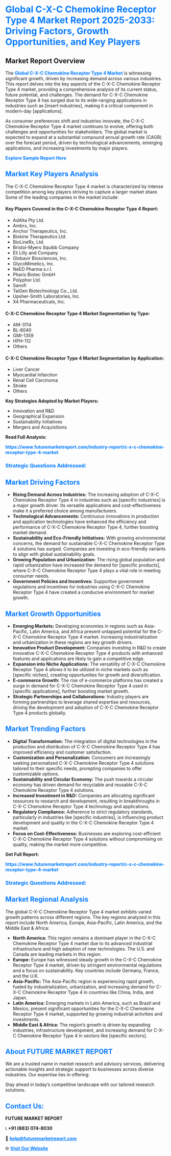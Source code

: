 <h1 style="color: #007BFF;">Global C-X-C Chemokine Receptor Type 4 Market Report 2025-2033: Driving Factors, Growth Opportunities, and Key Players</h1>

<section id="overview">
<h2>Market Report Overview</h2>
<p>The <a href="https://www.futuremarketreport.com/industry-report/c-x-c-chemokine-receptor-type-4-market" style="color: #007BFF; text-decoration: none;"><strong>Global C-X-C Chemokine Receptor Type 4 Market</strong></a> is witnessing significant growth, driven by increasing demand across various industries. This report delves into the key aspects of the C-X-C Chemokine Receptor Type 4 market, providing a comprehensive analysis of its current status, future potential, and challenges. The demand for C-X-C Chemokine Receptor Type 4 has surged due to its wide-ranging applications in industries such as [insert industries], making it a critical component in modern-day [applications].</p>
<p>As consumer preferences shift and industries innovate, the C-X-C Chemokine Receptor Type 4 market continues to evolve, offering both challenges and opportunities for stakeholders. The global market is expected to expand at a substantial compound annual growth rate (CAGR) over the forecast period, driven by technological advancements, emerging applications, and increasing investments by major players.</p>
</section>

<section id="overview">
<p><a href="https://www.futuremarketreport.com/request-sample/reportId=52786" style="color: #007BFF; text-decoration: none;"><strong>Explore Sample Report Here</strong></a></p>
</section>

<section id="key-players">
<h2 style="color: #007BFF;">Market Key Players Analysis</h2>
<p>The C-X-C Chemokine Receptor Type 4 market is characterized by intense competition among key players striving to capture a larger market share. Some of the leading companies in the market include:</p>
<h4>Key Players Covered in the C-X-C Chemokine Receptor Type 4 Report:</h4>
<ul><li>AdAlta Pty Ltd.</li><li>Ambrx, Inc.</li><li>Anchor Therapeutics, Inc.</li><li>Biokine Therapeutics Ltd.</li><li>BioLineRx, Ltd.</li><li>Bristol-Myers Squibb Company</li><li>Eli Lilly and Company</li><li>Globavir Biosciences, Inc.</li><li>GlycoMimetics, Inc.</li><li>NeED Pharma s.r.l.</li><li>Pharis Biotec GmbH</li><li>Polyphor Ltd.</li><li>Sanofi</li><li>TaiGen Biotechnology Co., Ltd.</li><li>Upsher-Smith Laboratories, Inc.</li><li>X4 Pharmaceuticals, Inc.</li></ul>
<h4>C-X-C Chemokine Receptor Type 4 Market Segmentation by Type:</h4>
<ul><li>AM-3114</li><li>BL-8040</li><li>GMI-1359</li><li>HPH-112</li><li>Others</li></ul>

<h4>C-X-C Chemokine Receptor Type 4 Market Segmentation by Application:</h4>
<ul><li>Liver Cancer</li><li>Myocardial Infarction</li><li>Renal Cell Carcinoma</li><li>Stroke</li><li>Others</li></ul>
<p><strong>Key Strategies Adopted by Market Players:</strong></p>
<ul>
<li>Innovation and R&D</li>
<li>Geographical Expansion</li>
<li>Sustainability Initiatives</li>
<li>Mergers and Acquisitions</li>
</ul>
</section>

<section>
<p><strong>Read Full Analysis: </strong></p><a href="https://www.futuremarketreport.com/industry-report/c-x-c-chemokine-receptor-type-4-market" style="color: #007BFF; text-decoration: none;"><strong>https://www.futuremarketreport.com/industry-report/c-x-c-chemokine-receptor-type-4-market</strong></a>
<h3 style="color: #007BFF;">Strategic Questions Addressed:</h3>
</section>

<section id="driving-factors">
<h2 style="color: #007BFF;">Market Driving Factors</h2>
<ul>
<li><strong>Rising Demand Across Industries:</strong> The increasing adoption of C-X-C Chemokine Receptor Type 4 in industries such as [specific industries] is a major growth driver. Its versatile applications and cost-effectiveness make it a preferred choice among manufacturers.</li>
<li><strong>Technological Advancements:</strong> Continuous innovations in production and application technologies have enhanced the efficiency and performance of C-X-C Chemokine Receptor Type 4, further boosting market demand.</li>
<li><strong>Sustainability and Eco-Friendly Initiatives:</strong> With growing environmental concerns, the demand for sustainable C-X-C Chemokine Receptor Type 4 solutions has surged. Companies are investing in eco-friendly variants to align with global sustainability goals.</li>
<li><strong>Growing Population and Urbanization:</strong> The rising global population and rapid urbanization have increased the demand for [specific products], where C-X-C Chemokine Receptor Type 4 plays a vital role in meeting consumer needs.</li>
<li><strong>Government Policies and Incentives:</strong> Supportive government regulations and incentives for industries using C-X-C Chemokine Receptor Type 4 have created a conducive environment for market growth.</li>
</ul>
</section>

<section id="growth-opportunities">
<h2 style="color: #007BFF;">Market Growth Opportunities</h2>
<ul>
<li><strong>Emerging Markets:</strong> Developing economies in regions such as Asia-Pacific, Latin America, and Africa present untapped potential for the C-X-C Chemokine Receptor Type 4 market. Increasing industrialization and urbanization in these regions are key growth drivers.</li>
<li><strong>Innovative Product Development:</strong> Companies investing in R&D to create innovative C-X-C Chemokine Receptor Type 4 products with enhanced features and applications are likely to gain a competitive edge.</li>
<li><strong>Expansion into Niche Applications:</strong> The versatility of C-X-C Chemokine Receptor Type 4 allows it to be utilized in niche markets such as [specific niches], creating opportunities for growth and diversification.</li>
<li><strong>E-commerce Growth:</strong> The rise of e-commerce platforms has created a surge in demand for C-X-C Chemokine Receptor Type 4 used in [specific applications], further boosting market growth.</li>
<li><strong>Strategic Partnerships and Collaborations:</strong> Industry players are forming partnerships to leverage shared expertise and resources, driving the development and adoption of C-X-C Chemokine Receptor Type 4 products globally.</li>
</ul>
</section>

<section id="trending-factors">
<h2 style="color: #007BFF;">Market Trending Factors</h2>
<ul>
<li><strong>Digital Transformation:</strong> The integration of digital technologies in the production and distribution of C-X-C Chemokine Receptor Type 4 has improved efficiency and customer satisfaction.</li>
<li><strong>Customization and Personalization:</strong> Consumers are increasingly seeking personalized C-X-C Chemokine Receptor Type 4 solutions tailored to their specific needs, prompting companies to offer customizable options.</li>
<li><strong>Sustainability and Circular Economy:</strong> The push towards a circular economy has driven demand for recyclable and reusable C-X-C Chemokine Receptor Type 4 solutions.</li>
<li><strong>Increased Investment in R&D:</strong> Companies are allocating significant resources to research and development, resulting in breakthroughs in C-X-C Chemokine Receptor Type 4 technology and applications.</li>
<li><strong>Regulatory Compliance:</strong> Adherence to strict regulatory standards, particularly in industries like [specific industries], is influencing product development and quality in the C-X-C Chemokine Receptor Type 4 market.</li>
<li><strong>Focus on Cost-Effectiveness:</strong> Businesses are exploring cost-efficient C-X-C Chemokine Receptor Type 4 solutions without compromising on quality, making the market more competitive.</li>
</ul>
</section>

<section>
<p><strong>Get Full Report: </strong></p><a href="https://www.futuremarketreport.com/industry-report/c-x-c-chemokine-receptor-type-4-market" style="color: #007BFF; text-decoration: none;"><strong>https://www.futuremarketreport.com/industry-report/c-x-c-chemokine-receptor-type-4-market</strong></a>
<h3 style="color: #007BFF;">Strategic Questions Addressed:</h3>
</section>


<section id="regional-analysis">
<h2 style="color: #007BFF;">Market Regional Analysis</h2>
<p>The global C-X-C Chemokine Receptor Type 4 market exhibits varied growth patterns across different regions. The key regions analyzed in this report include North America, Europe, Asia-Pacific, Latin America, and the Middle East & Africa:</p>
<ul>
<li><strong>North America:</strong> This region remains a dominant player in the C-X-C Chemokine Receptor Type 4 market due to its advanced industrial infrastructure and high adoption of new technologies. The U.S. and Canada are leading markets in this region.</li>
<li><strong>Europe:</strong> Europe has witnessed steady growth in the C-X-C Chemokine Receptor Type 4 market, driven by stringent environmental regulations and a focus on sustainability. Key countries include Germany, France, and the U.K.</li>
<li><strong>Asia-Pacific:</strong> The Asia-Pacific region is experiencing rapid growth, fueled by industrialization, urbanization, and increasing demand for C-X-C Chemokine Receptor Type 4 in countries like China, India, and Japan.</li>
<li><strong>Latin America:</strong> Emerging markets in Latin America, such as Brazil and Mexico, present significant opportunities for the C-X-C Chemokine Receptor Type 4 market, supported by growing industrial activities and investments.</li>
<li><strong>Middle East & Africa:</strong> The region’s growth is driven by expanding industries, infrastructure development, and increasing demand for C-X-C Chemokine Receptor Type 4 in sectors like [specific sectors].</li>
</ul>
</section>

<footer>
<h2 style="color: #007BFF;">About FUTURE MARKET REPORT</h2>
<p>We are a trusted name in market research and advisory services, delivering actionable insights and strategic support to businesses across diverse industries. Our expertise lies in offering:</p>

<p>Stay ahead in today’s competitive landscape with our tailored research solutions.</p>

<h2 style="color: #007BFF;">Contact Us:</h2>
<p><strong>FUTURE MARKET REPORT</strong></p>
<p>📞 <strong>+91 (883) 074-8030</strong></p>
<p>📧 <strong><a href="mailto:help@futuremarketreport.com" style="color: #007BFF;">help@futuremarketreport.com</a></strong></p>
<p>🌐 <strong><a href="https://www.futuremarketreport.com/" style="color: #007BFF;">Visit Our Website</a></strong></p>
</footer>
